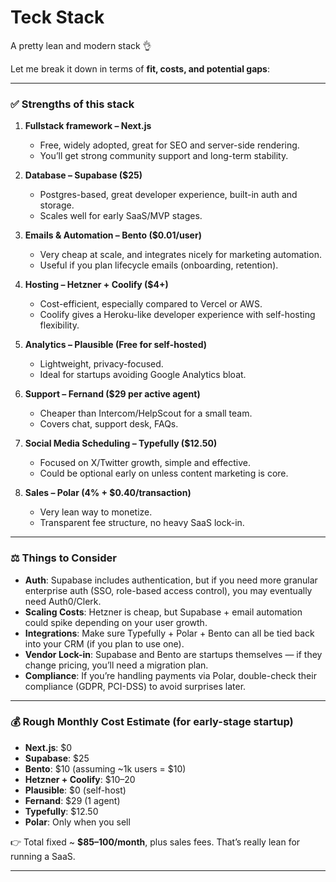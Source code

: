 # Teck Stack

A pretty lean and modern stack 👌 

Let me break it down in terms of **fit, costs, and potential gaps**:

---

### ✅ Strengths of this stack

1. **Fullstack framework – Next.js**

   * Free, widely adopted, great for SEO and server-side rendering.
   * You’ll get strong community support and long-term stability.

2. **Database – Supabase (\$25)**

   * Postgres-based, great developer experience, built-in auth and storage.
   * Scales well for early SaaS/MVP stages.

3. **Emails & Automation – Bento (\$0.01/user)**

   * Very cheap at scale, and integrates nicely for marketing automation.
   * Useful if you plan lifecycle emails (onboarding, retention).

4. **Hosting – Hetzner + Coolify (\$4+)**

   * Cost-efficient, especially compared to Vercel or AWS.
   * Coolify gives a Heroku-like developer experience with self-hosting flexibility.

5. **Analytics – Plausible (Free for self-hosted)**

   * Lightweight, privacy-focused.
   * Ideal for startups avoiding Google Analytics bloat.

6. **Support – Fernand (\$29 per active agent)**

   * Cheaper than Intercom/HelpScout for a small team.
   * Covers chat, support desk, FAQs.

7. **Social Media Scheduling – Typefully (\$12.50)**

   * Focused on X/Twitter growth, simple and effective.
   * Could be optional early on unless content marketing is core.

8. **Sales – Polar (4% + \$0.40/transaction)**

   * Very lean way to monetize.
   * Transparent fee structure, no heavy SaaS lock-in.

---

### ⚖️ Things to Consider

* **Auth**: Supabase includes authentication, but if you need more granular enterprise auth (SSO, role-based access control), you may eventually need Auth0/Clerk.
* **Scaling Costs**: Hetzner is cheap, but Supabase + email automation could spike depending on your user growth.
* **Integrations**: Make sure Typefully + Polar + Bento can all be tied back into your CRM (if you plan to use one).
* **Vendor Lock-in**: Supabase and Bento are startups themselves — if they change pricing, you’ll need a migration plan.
* **Compliance**: If you’re handling payments via Polar, double-check their compliance (GDPR, PCI-DSS) to avoid surprises later.

---

### 💰 Rough Monthly Cost Estimate (for early-stage startup)

* **Next.js**: \$0
* **Supabase**: \$25
* **Bento**: \$10 (assuming \~1k users = \$10)
* **Hetzner + Coolify**: \$10–20
* **Plausible**: \$0 (self-host)
* **Fernand**: \$29 (1 agent)
* **Typefully**: \$12.50
* **Polar**: Only when you sell

👉 Total fixed \~ **\$85–100/month**, plus sales fees. That’s really lean for running a SaaS.

---
